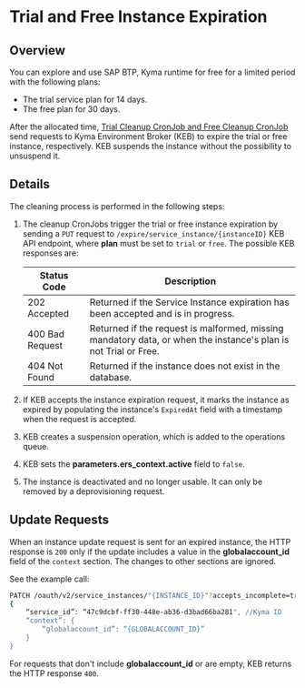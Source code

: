 # Trial and Free Instance Expiration

## Overview

You can explore and use SAP BTP, Kyma runtime for free for a limited period with the following plans:
* The trial service plan for 14 days.
* The free plan for 30 days.

After the allocated time, [Trial Cleanup CronJob and Free Cleanup CronJob](./06-40-trial-cleanup-cronjob.md) send requests to Kyma Environment Broker (KEB) to expire the trial or free instance, respectively. KEB suspends the instance without the possibility to unsuspend it.

## Details

The cleaning process is performed in the following steps:

1. The cleanup CronJobs trigger the trial or free instance expiration by sending a `PUT` request to `/expire/service_instance/{instanceID}` KEB API endpoint, where **plan** must be set to `trial` or `free`. The possible KEB responses are:

	| Status Code | Description                                                                                             |
	| --- |---------------------------------------------------------------------------------------------------------|
	| 202 Accepted | Returned if the Service Instance expiration has been accepted and is in progress.                       |
	| 400 Bad Request | Returned if the request is malformed, missing mandatory data, or when the instance's plan is not Trial or Free. |
	| 404 Not Found | Returned if the instance does not exist in the database.                                                    |

2. If KEB accepts the instance expiration request, it marks the instance as expired by populating the instance's `ExpiredAt` field with a timestamp when the request is accepted.
3. KEB creates a suspension operation, which is added to the operations queue.
4. KEB sets the **parameters.ers_context.active** field to `false`.
5. The instance is deactivated and no longer usable. It can only be removed by a deprovisioning request.

## Update Requests

When an instance update request is sent for an expired instance, the HTTP response is `200` only if the update includes a value in the **globalaccount_id** field of the `context` section.
The changes to other sections are ignored.

See the example call:

```bash
PATCH /oauth/v2/service_instances/"{INSTANCE_ID}"?accepts_incomplete=true
{
	“service_id”: “47c9dcbf-ff30-448e-ab36-d3bad66ba281", //Kyma ID
	“context”: {
		“globalaccount_id”: “{GLOBALACCOUNT_ID}”
	}
}
```

For requests that don't include **globalaccount_id** or are empty, KEB returns the HTTP response `400`.
